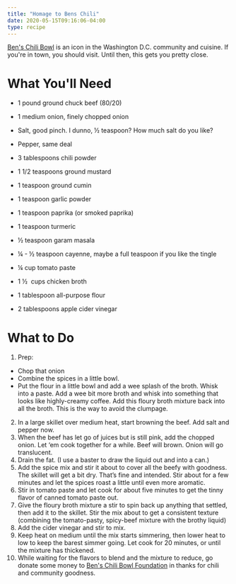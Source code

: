 ```yaml
---
title: "Homage to Bens Chili"
date: 2020-05-15T09:16:06-04:00
type: recipe
---
```


[Ben's Chili Bowl](https://benschilibowl.com/about) is an icon in the Washington D.C. community and cuisine. If you're in town, you should visit. Until then, this gets you pretty close.

<!--more-->

# What You'll Need

* 1 pound ground chuck beef (80/20)
* 1 medium onion, finely chopped onion
* Salt, good pinch. I dunno, ½ teaspoon? How much salt do you like?
* Pepper, same deal

* 3 tablespoons chili powder
* 1 1/2 teaspoons ground mustard
* 1 teaspoon ground cumin
* 1 teaspoon garlic powder
* 1 teaspoon paprika (or smoked paprika)
* 1 teaspoon turmeric
* ½ teaspoon garam masala
* ¼ - ½ teaspoon cayenne, maybe a full teaspoon if you like the tingle

* ¼ cup tomato paste

* 1 ½  cups chicken broth
* 1 tablespoon all-purpose flour
* 2 tablespoons apple cider vinegar

# What to Do

1. Prep:
  * Chop that onion
  * Combine the spices in a little bowl.
  * Put the flour in a little bowl and add a wee splash of the broth. Whisk into a paste. Add a wee bit more broth and whisk into something that looks like highly-creamy coffee. Add this floury broth mixture back into all the broth. This is the way to avoid the clumpage.
2. In a large skillet over medium heat, start browning the beef. Add salt and pepper now.
3. When the beef has let go of juices but is still pink, add the chopped onion. Let ‘em cook together for a while. Beef will brown. Onion will go translucent.
4. Drain the fat. (I use a baster to draw the liquid out and into a can.)
5. Add the spice mix and stir it about to cover all the beefy with goodness. The skillet will get a bit dry. That’s fine and intended. Stir about for a few minutes and let the spices roast a little until even more aromatic. 
6. Stir in tomato paste and let cook for about five minutes to get the tinny flavor of canned tomato paste out.
7. Give the floury broth mixture a stir to spin back up anything that settled, then add it to the skillet. Stir the mix about to get a consistent texture (combining the tomato-pasty, spicy-beef mixture with the brothy liquid)
8. Add the cider vinegar and stir to mix.
9. Keep heat on medium until the mix starts simmering, then lower heat to low to keep the barest simmer going. Let cook for 20 minutes, or until the mixture has thickened.
10. While waiting for the flavors to blend and the mixture to reduce, go donate some money to [Ben's Chili Bowl Foundation](https://www.benschilibowlfoundation.org/) in thanks for chili and community goodness.
